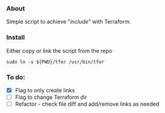 ### About
Simple script to achieve "*include*" with Terraform.

### Install
Either copy or link the script from the repo
```
sudo ln -s ${PWD}/tfer /usr/bin/tfer
```

### To do:
- [x] Flag to only create links
- [ ] Flag to change Terraform dir
- [ ] Refactor - check file diff and add/remove links as needed
